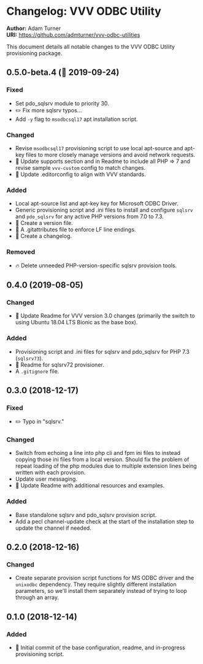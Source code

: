 # Changelog: VVV ODBC Utility

**Author:** Adam Turner  
**URI:** https://github.com/admturner/vvv-odbc-utilities

This document details all notable changes to the VVV ODBC Utility provisioning package.

<!--
## Major.MinorAddorDeprec.Bugfix (YYYY-MM-DD)

### Todo (for upcoming changes)
### Security (in case of fixed vulnerabilities)
### Fixed (for any bug fixes)
### Changed (for changes in existing functionality)
### Added (for new features)
### Deprecated (for once-stable features removed in upcoming releases)
### Removed (for deprecated features removed in this release)
-->

## 0.5.0-beta.4 (:construction: 2019-09-24)

### Fixed

- Set pdo_sqlsrv module to priority 30.
- :pencil2: Fix more sqlsrv typos...
- Add `-y` flag to `msodbcsql17` apt installation script.

### Changed

- Revise `msodbcsql17` provisioning script to use local apt-source and apt-key files to more closely manage versions and avoid network requests.
- :memo: Update supports section and in Readme to include all PHP => 7 and revise sample `vvv-custom` config to match changes.
- :wrench: Update .editorconfig to align with VVV standards.

### Added

- Local apt-source list and apt-key key for Microsoft ODBC Driver.
- Generic provisioning script and .ini files to install and configure `sqlsrv` and `pdo_sqlsrv` for any active PHP versions from 7.0 to 7.3.
- :wrench: Create a version file.
- :wrench: A .gitattributes file to enforce LF line endings.
- :memo: Create a changelog.

### Removed

- :fire: Delete unneeded PHP-version-specific sqlsrv provision tools.

## 0.4.0 (2019-08-05)

### Changed

- :memo: Update Readme for VVV version 3.0 changes (primarily the switch to using Ubuntu 18.04 LTS Bionic as the base box).

### Added

- Provisioning script and .ini files for sqlsrv and pdo_sqlsrv for PHP 7.3 (`sqlsrv73`).
- :memo: Readme for sqlsrv72 provisioner.
- A `.gitignore` file.

## 0.3.0 (2018-12-17)

### Fixed

- :pencil2: Typo in "sqlsrv."

### Changed

- Switch from echoing a line into php cli and fpm ini files to instead copying those ini files from a local version. Should fix the problem of repeat loading of the php modules due to multiple extension lines being written with each provision.
- Update user messaging.
- :memo: Update Readme with additional resources and examples.

### Added

- Base standalone sqlsrv and pdo_sqlsrv provision script.
- Add a pecl channel-update check at the start of the installation step to update the channel if needed.

## 0.2.0 (2018-12-16)

### Changed

- Create separate provision script functions for MS ODBC driver and the `unixodbc` dependency. They require slightly different installation parameters, so we'll install them separately instead of trying to loop through an array.

## 0.1.0 (2018-12-14)

### Added

- :tada: Initial commit of the base configuration, readme, and in-progress provisioning script.
